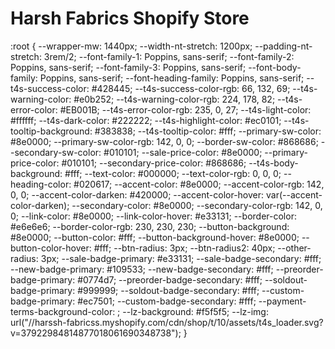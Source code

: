 # Harsh Fabrics Shopify Store

:root {
	--wrapper-mw: 1440px;
	--width-nt-stretch: 1200px;
	--padding-nt-stretch: 3rem/2;
	--font-family-1: Poppins, sans-serif;
	--font-family-2: Poppins, sans-serif;
	--font-family-3: Poppins, sans-serif;
	--font-body-family: Poppins, sans-serif;
	--font-heading-family: Poppins, sans-serif;
	--t4s-success-color: #428445;
	--t4s-success-color-rgb: 66, 132, 69;
	--t4s-warning-color: #e0b252;
	--t4s-warning-color-rgb: 224, 178, 82;
	--t4s-error-color: #EB001B;
	--t4s-error-color-rgb: 235, 0, 27;
	--t4s-light-color: #ffffff;
	--t4s-dark-color: #222222;
	--t4s-highlight-color: #ec0101;
	--t4s-tooltip-background: #383838;
	--t4s-tooltip-color: #fff;
	--primary-sw-color: #8e0000;
	--primary-sw-color-rgb: 142, 0, 0;
	--border-sw-color: #868686;
	--secondary-sw-color: #010101;
	--sale-price-color: #8e0000;
	--primary-price-color: #010101;
	--secondary-price-color: #868686;
	--t4s-body-background: #fff;
	--text-color: #000000;
	--text-color-rgb: 0, 0, 0;
	--heading-color: #020617;
	--accent-color: #8e0000;
	--accent-color-rgb: 142, 0, 0;
	--accent-color-darken: #420000;
	--accent-color-hover: var(--accent-color-darken);
	--secondary-color: #8e0000;
	--secondary-color-rgb: 142, 0, 0;
	--link-color: #8e0000;
	--link-color-hover: #e33131;
	--border-color: #e6e6e6;
	--border-color-rgb: 230, 230, 230;
	--button-background: #8e0000;
	--button-color: #fff;
	--button-background-hover: #8e0000;
	--button-color-hover: #fff;
	--btn-radius: 3px;
	--btn-radius2: 40px;
	--other-radius: 3px;
	--sale-badge-primary: #e33131;
	--sale-badge-secondary: #fff;
	--new-badge-primary: #109533;
	--new-badge-secondary: #fff;
	--preorder-badge-primary: #0774d7;
	--preorder-badge-secondary: #fff;
	--soldout-badge-primary: #999999;
	--soldout-badge-secondary: #fff;
	--custom-badge-primary: #ec7501;
	--custom-badge-secondary: #fff;
	--payment-terms-background-color: ;
	--lz-background: #f5f5f5;
	--lz-img: url("//harssh-fabricss.myshopify.com/cdn/shop/t/10/assets/t4s_loader.svg?v=37922984814877018061690348738");
}